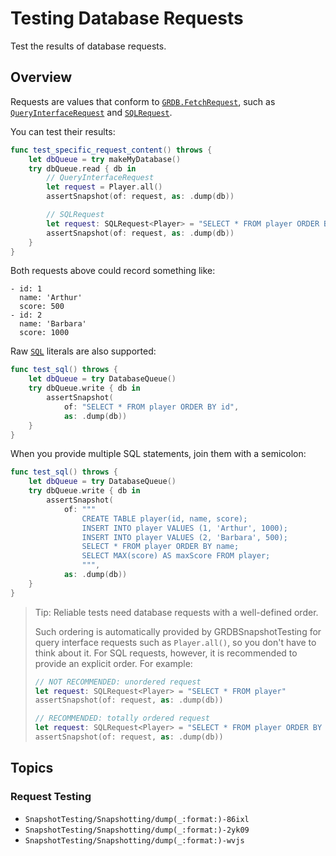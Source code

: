 # Testing Database Requests

Test the results of database requests.

## Overview

Requests are values that conform to [`GRDB.FetchRequest`](https://swiftpackageindex.com/groue/grdb.swift/documentation/grdb/fetchrequest), such as [`QueryInterfaceRequest`](https://swiftpackageindex.com/groue/grdb.swift/documentation/grdb/queryinterfacerequest) and [`SQLRequest`](https://swiftpackageindex.com/groue/grdb.swift/documentation/grdb/fetchrequest).

You can test their results:

```swift
func test_specific_request_content() throws {
    let dbQueue = try makeMyDatabase()
    try dbQueue.read { db in
        // QueryInterfaceRequest
        let request = Player.all()
        assertSnapshot(of: request, as: .dump(db))

        // SQLRequest
        let request: SQLRequest<Player> = "SELECT * FROM player ORDER BY id" 
        assertSnapshot(of: request, as: .dump(db))
    }
}
```

Both requests above could record something like:

```
- id: 1
  name: 'Arthur'
  score: 500
- id: 2
  name: 'Barbara'
  score: 1000
```

Raw [`SQL`](https://swiftpackageindex.com/groue/grdb.swift/documentation/grdb/sql) literals are also supported:

```swift
func test_sql() throws {
    let dbQueue = try DatabaseQueue()
    try dbQueue.write { db in
        assertSnapshot(
            of: "SELECT * FROM player ORDER BY id",
            as: .dump(db))
    }
}
```

When you provide multiple SQL statements, join them with a semicolon:

```swift
func test_sql() throws {
    let dbQueue = try DatabaseQueue()
    try dbQueue.write { db in
        assertSnapshot(
            of: """
                CREATE TABLE player(id, name, score);
                INSERT INTO player VALUES (1, 'Arthur', 1000);
                INSERT INTO player VALUES (2, 'Barbara', 500);
                SELECT * FROM player ORDER BY name;
                SELECT MAX(score) AS maxScore FROM player;
                """,
            as: .dump(db))
    }
}
```

> Tip: Reliable tests need database requests with a well-defined order.
>
> Such ordering is automatically provided by GRDBSnapshotTesting for query interface requests such as `Player.all()`, so you don't have to think about it. For SQL requests, however, it is recommended to provide an explicit order. For example:
>
> ```swift
> // NOT RECOMMENDED: unordered request
> let request: SQLRequest<Player> = "SELECT * FROM player" 
> assertSnapshot(of: request, as: .dump(db))
>
> // RECOMMENDED: totally ordered request
> let request: SQLRequest<Player> = "SELECT * FROM player ORDER BY id" 
> assertSnapshot(of: request, as: .dump(db))
> ```

## Topics

### Request Testing

- ``SnapshotTesting/Snapshotting/dump(_:format:)-86ixl``
- ``SnapshotTesting/Snapshotting/dump(_:format:)-2yk09``
- ``SnapshotTesting/Snapshotting/dump(_:format:)-wvjs``
